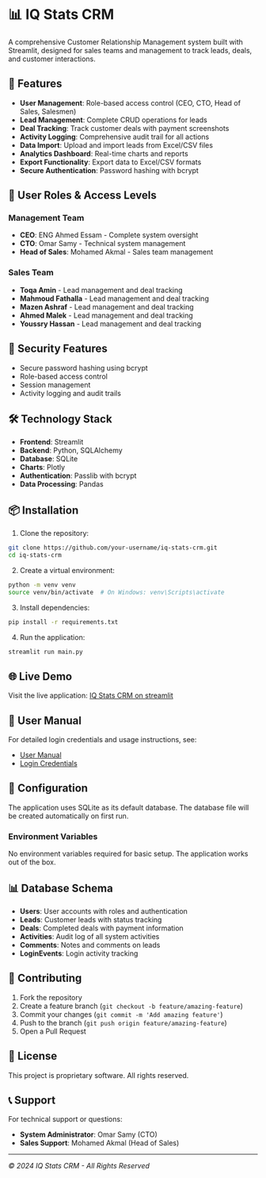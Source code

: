 # 📊 IQ Stats CRM

A comprehensive Customer Relationship Management system built with Streamlit, designed for sales teams and management to track leads, deals, and customer interactions.

## 🚀 Features

- **User Management**: Role-based access control (CEO, CTO, Head of Sales, Salesmen)
- **Lead Management**: Complete CRUD operations for leads
- **Deal Tracking**: Track customer deals with payment screenshots
- **Activity Logging**: Comprehensive audit trail for all actions
- **Data Import**: Upload and import leads from Excel/CSV files
- **Analytics Dashboard**: Real-time charts and reports
- **Export Functionality**: Export data to Excel/CSV formats
- **Secure Authentication**: Password hashing with bcrypt

## 👥 User Roles & Access Levels

### Management Team
- **CEO**: ENG Ahmed Essam - Complete system oversight
- **CTO**: Omar Samy - Technical system management
- **Head of Sales**: Mohamed Akmal - Sales team management

### Sales Team
- **Toqa Amin** - Lead management and deal tracking
- **Mahmoud Fathalla** - Lead management and deal tracking
- **Mazen Ashraf** - Lead management and deal tracking
- **Ahmed Malek** - Lead management and deal tracking
- **Youssry Hassan** - Lead management and deal tracking

## 🔐 Security Features

- Secure password hashing using bcrypt
- Role-based access control
- Session management
- Activity logging and audit trails

## 🛠️ Technology Stack

- **Frontend**: Streamlit
- **Backend**: Python, SQLAlchemy
- **Database**: SQLite
- **Charts**: Plotly
- **Authentication**: Passlib with bcrypt
- **Data Processing**: Pandas

## 📦 Installation

1. Clone the repository:
```bash
git clone https://github.com/your-username/iq-stats-crm.git
cd iq-stats-crm
```

2. Create a virtual environment:
```bash
python -m venv venv
source venv/bin/activate  # On Windows: venv\Scripts\activate
```

3. Install dependencies:
```bash
pip install -r requirements.txt
```

4. Run the application:
```bash
streamlit run main.py
```

## 🌐 Live Demo

Visit the live application: [IQ Stats CRM on streamlit](https://iq-stats-crm.streamlit.app/)

## 📖 User Manual

For detailed login credentials and usage instructions, see:
- [User Manual](USER_MANUAL.md)
- [Login Credentials](LOGIN_CREDENTIALS.txt)

## 🔧 Configuration

The application uses SQLite as its default database. The database file will be created automatically on first run.

### Environment Variables

No environment variables required for basic setup. The application works out of the box.

## 📊 Database Schema

- **Users**: User accounts with roles and authentication
- **Leads**: Customer leads with status tracking
- **Deals**: Completed deals with payment information
- **Activities**: Audit log of all system activities
- **Comments**: Notes and comments on leads
- **LoginEvents**: Login activity tracking

## 🤝 Contributing

1. Fork the repository
2. Create a feature branch (`git checkout -b feature/amazing-feature`)
3. Commit your changes (`git commit -m 'Add amazing feature'`)
4. Push to the branch (`git push origin feature/amazing-feature`)
5. Open a Pull Request

## 📄 License

This project is proprietary software. All rights reserved.

## 📞 Support

For technical support or questions:
- **System Administrator**: Omar Samy (CTO)
- **Sales Support**: Mohamed Akmal (Head of Sales)

---

*© 2024 IQ Stats CRM - All Rights Reserved*
